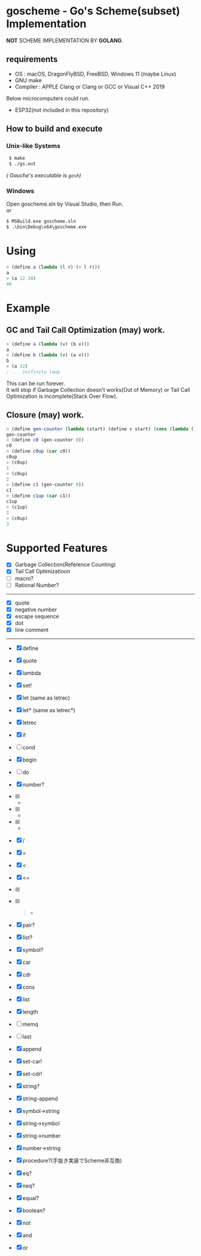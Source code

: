 # goscheme - Go's Scheme(subset) Implementation 
 **NOT** SCHEME IMPLEMENTATION BY **GOLANG**.

## requirements
 - OS : macOS, DragonFlyBSD, FreeBSD, Windows 11 (maybe Linux)
 - GNU make
 - Compiler : APPLE Clang or Clang or GCC or Visual C++ 2019

Below microcomputers could run.
 - ESP32(not included in this repository)

## How to build and execute
### Unix-like Systems
```sh
 $ make
 $ ./gs.out
```
*( Gauche's execulable is `gosh`)*

### Windows
Open goscheme.sln by Visual Studio, then Run.  
or 
```cmd
$ MSBuild.exe goscheme.sln 
$ .\bin\Debug\x64\goscheme.exe
```

# Using
```scheme
> (define a (lambda (l r) (+ l r)))
a
> (a 12 34)
46
```

# Example
## GC and Tail Call Optimization (may) work.
```scheme
> (define a (lambda (v) (b v)))
a
> (define b (lambda (v) (a v)))
b
> (a 32)
; ... inifinity loop
```
This can be run forever.  
It will stop if Garbage Collection doesn't works(Out of Memory) or Tail Call Optimization is incomplete(Stack Over Flow).

## Closure (may) work.
```scheme
> (define gen-counter (lambda (start) (define v start) (cons (lambda () (set! v (+ v 1))) (lambda () (set! v (- v 1))))))
gen-counter
> (define c0 (gen-counter 0))
c0
> (define c0up (car c0))
c0up
> (c0up)
1
> (c0up)
2
> (define c1 (gen-counter 0))
c1
> (define c1up (car c1))
c1up
> (c1up)
1
> (c0up)
3
```

# Supported Features
 - [x] Garbage Collection(Reference Counting)
 - [x] Tail Call Optimizatioon
 - [ ] macro?
 - [ ] Rational Number?
 ---
 - [x] quote
 - [x] negative number
 - [x] escape sequence
 - [x] dot
 - [x] line comment
  ---
 - [x] define
 - [x] quote
 - [x] lambda
 - [x] set!
 - [x] let  (same as letrec)
 - [x] let* (same as letrec*)
 - [x] letrec
 - [x] if
 - [ ] cond
 - [x] begin
 - [ ] do
 - [x] number?
 - [x] +
 - [x] -
 - [x] *
 - [x] /
 - [x] =
 - [x] <
 - [x] <=
 - [x] >
 - [x] >=
 - [x] pair?
 - [x] list?
 - [x] symbol?
 - [x] car
 - [x] cdr
 - [x] cons
 - [x] list
 - [x] length
 - [ ] memq
 - [ ] last
 - [x] append
 - [x] set-car!
 - [x] set-cdr!
 - [x] string?
 - [x] string-append
 - [x] symbol->string
 - [x] string->symbol
 - [x] string->number
 - [x] number->string
 - [x] procedure?(手抜き実装でScheme非互換)
 - [x] eq?
 - [x] neq?
 - [x] equal?
 - [x] boolean?
 - [x] not
 - [x] and
 - [x] or
 